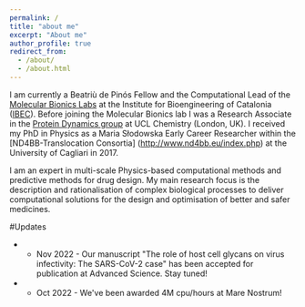 ```yaml
---
permalink: /
title: "about me"
excerpt: "About me"
author_profile: true
redirect_from: 
  - /about/
  - /about.html
---
```


I am currently a Beatriù de Pinós Fellow and the Computational Lead of the [Molecular Bionics Labs](https://www.molecularbionics.org) at the Institute for Bioengineering of Catalonia ([IBEC](https://ibecbarcelona.eu)). Before joining the Molecular Bionics lab I was a Research Associate in the [Protein Dynamics group](http://www.gervasiolab.com) at UCL Chemistry (London, UK). I received my PhD in Physics as a Maria Słodowska Early Career Researcher within the [ND4BB-Translocation Consortia] (http://www.nd4bb.eu/index.php)  at the University of Cagliari in 2017. 

I am an expert in multi-scale Physics-based computational methods and predictive methods for drug design. My main research focus is the description and rationalisation of complex biological processes to deliver computational solutions for the design and optimisation of better and safer medicines. 

#Updates
* * Nov 2022  - Our manuscript "The role of host cell glycans on virus infectivity: The SARS-CoV-2 case" has been accepted for publication at Advanced Science. Stay tuned!
* * Oct 2022  - We've been awarded 4M cpu/hours at Mare Nostrum!
 


